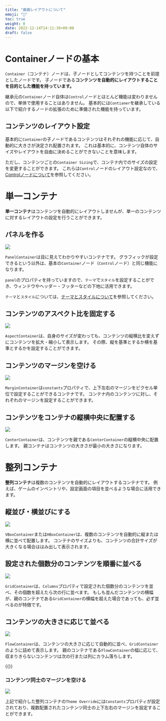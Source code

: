 ```yaml
---
title: "画面レイアウトについて"
emoji: "📝"
toc: true
weight: 0
date: 2022-12-14T14:11:39+09:00
draft: false
---
```


# Containerノードの基本

`Container`（コンテナ）ノードは、子ノードとしてコンテンツを持つことを前提としたノードです。
子ノードである**コンテンツを自動的にレイアウトすることを目的とした機能を持っています。**

継承元の`Container`ノード自体は`Control`ノードとほとんど機能は変わりませんので、単体で使用することはありません。
基本的には`Contianer`を継承している以下で紹介するノードの拡張のために準備された機能を持っています。

## コンテンツのレイアウト設定

基本的に`Container`の子ノードであるコンテンツはそれぞれの機能に応じて、自動的に大きさが決定され配置されます。
これは基本的に、コンテンツ自体のサイズやレイアウトを自由に決めることができないことを意味します。

ただし、コンテンツごとの`Container Sizing`で、コンテナ内でのサイズの設定を変更することができます。
これらは`Control`ノードのレイアウト設定なので、[Controlノードについて](/reference/GUI関連/Controlノードについて)を参照してください。

# 単一コンテナ

**単一コンテナ**はコンテンツを自動的にレイアウトしませんが、単一のコンテンツに対するレイアウトの設定を行うことができます。

## パネルを作る

![](img/2022-12-15-11-43-55.png)

`PanelContainer`は目に見えてわかりやすいコンテナです。
グラフィックが設定できるという以外は、基本の`Container`ノード（`Control`ノード）と同じ機能になります。

`panel`のプロパティを持っていますので、`テーマ`で`スタイル`を設定することができ、ウィンドウやヘッダー・フッターなどの下地に活用できます。

`テーマ`と`スタイル`については、[テーマとスタイルについて](/reference/GUI関連/テーマとスタイルについて)を参照してください。


## コンテンツのアスペクト比を固定する

![](img/2022-12-15-11-07-41.png)

`AspectContainer`は、自身のサイズが変わっても、コンテンツの縦横比を変えずにコンテンツを拡大・縮小して表示します。
その際、縦を基準とするか横を基準とするかを設定することができます。

## コンテンツのマージンを空ける

![](img/2022-12-15-11-14-10.png)

`MarginContainer`は`constants`プロパティで、上下左右のマージンをピクセル単位で設定することができるコンテナです。
コンテナ内のコンテンツに対し、それぞれのマージンを設定することができます。

## コンテンツをコンテナの縦横中央に配置する

![](img/2022-12-15-11-15-48.png)

`CenterContainer`は、コンテンツを親である`CenterContainer`の縦横中央に配置します。
親コンテナはコンテンツの大きさが最小の大きさになります。

# 整列コンテナ

**整列コンテナ**は複数のコンテンツを自動的にレイアウトするコンテナです。
例えば、ゲームのインベントリや、設定画面の項目を並べるような場合に活用できます。


## 縦並び・横並びにする

![](img/2022-12-15-11-20-32.png)

`VBoxContainer`または`HBoxContainer`は、複数のコンテンツを自動的に縦または横に並べて配置します。
コンテナのサイズよりも、コンテンツの合計サイズが大きくなる場合ははみ出して表示されます。

## 設定された個数分のコンテンツを順番に並べる

![](img/2022-12-15-11-26-08.png)

`GridContainer`は、`Columns`プロパティで設定された個数分のコンテンツを並べ、その個数を超えたら次の行に並べます。
もしも並んだコンテンツの横幅が、親のコンテナである`GridContainer`の横幅を超えた場合であっても、必ず並べるのが特徴です。

## コンテンツの大きさに応じて並べる

![](img/2022-12-15-11-29-43.png)

`FlowContainer`は、コンテンツの大きさに応じて自動的に並べ、`GridContainer`のように詰めて表示します。
親のコンテナである`FlowContainer`の幅に応じて、収まりきらないコンテンツは次の行または列にカラム落ちします。

{{<tweet user="Hendrik_Brucker" id="1483586477913260033">}}

### コンテンツ同士のマージンを空ける

![](img/2022-12-15-11-36-12.png)

上記で紹介した整列コンテナの`Theme Override`には`Constants`プロパティが設定されており、複数配置されたコンテンツ同士の上下左右のマージンを設定することができます。
